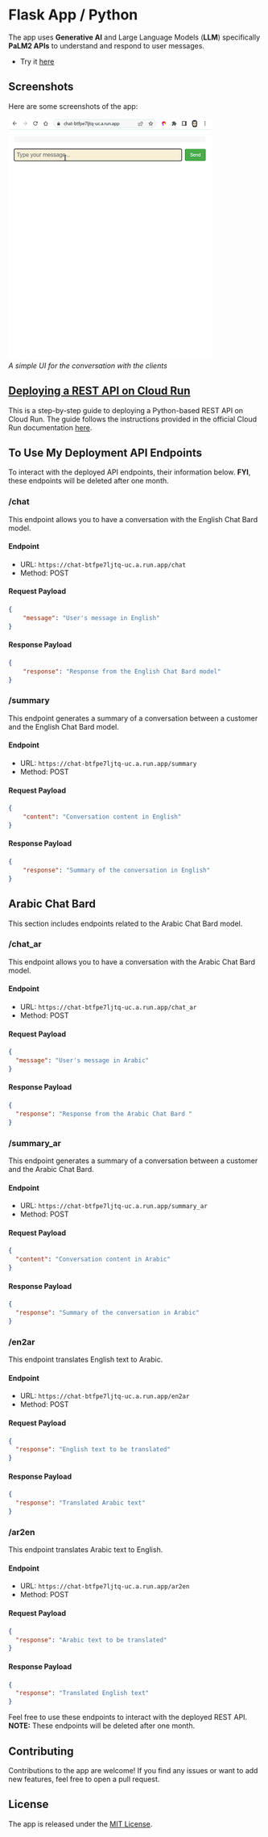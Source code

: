 # Flask App / Python

The app uses **Generative AI** and Large Language Models (**LLM**) specifically **PaLM2 APIs** to understand and respond to user messages.

- Try it [here](https://chat-btfpe7ljtq-uc.a.run.app/)
## Screenshots

Here are some screenshots of the app:

![Screenshot 3](/FluttrApp-Dart/screenshots/screenshot3.gif)  
_A simple UI for the conversation with the clients_


## [Deploying a REST API on Cloud Run](https://cloud.google.com/run/docs/quickstarts/build-and-deploy/deploy-python-service)

This is a step-by-step guide to deploying a Python-based REST API on Cloud Run. The guide follows the instructions provided in the official Cloud Run documentation [here](https://cloud.google.com/run/docs/quickstarts/build-and-deploy/deploy-python-service).



## To Use My Deployment API Endpoints

To interact with the deployed API endpoints, their information below.
**FYI**, these endpoints will be deleted after one month.


### /chat  
This endpoint allows you to have a conversation with the English Chat Bard model.
#### Endpoint
- URL: `https://chat-btfpe7ljtq-uc.a.run.app/chat`
- Method: POST
#### Request Payload

  ```json
  {
      "message": "User's message in English"
  }
  ```

#### Response Payload

  ```json
  {
      "response": "Response from the English Chat Bard model"
  }
  ```

### /summary 
This endpoint generates a summary of a conversation between a customer and the English Chat Bard model.

#### Endpoint
- URL: `https://chat-btfpe7ljtq-uc.a.run.app/summary`
- Method: POST
#### Request Payload

  ```json
  {
      "content": "Conversation content in English"
  }
  ```

#### Response Payload

  ```json
  {
      "response": "Summary of the conversation in English"
  }
  ```


## Arabic Chat Bard

This section includes endpoints related to the Arabic Chat Bard model.


### /chat_ar

This endpoint allows you to have a conversation with the Arabic Chat Bard model.

#### Endpoint

- URL: `https://chat-btfpe7ljtq-uc.a.run.app/chat_ar`
- Method: POST


#### Request Payload

```json
{
  "message": "User's message in Arabic"
}
```

#### Response Payload

```json
{
  "response": "Response from the Arabic Chat Bard "
}
```

### /summary_ar

This endpoint generates a summary of a conversation between a customer and the Arabic Chat Bard.

#### Endpoint

- URL: `https://chat-btfpe7ljtq-uc.a.run.app/summary_ar`
- Method: POST


#### Request Payload

```json
{
  "content": "Conversation content in Arabic"
}
```

#### Response Payload

```json
{
  "response": "Summary of the conversation in Arabic"
}
```
### /en2ar

This endpoint translates English text to Arabic.

#### Endpoint
- URL: `https://chat-btfpe7ljtq-uc.a.run.app/en2ar`
- Method: POST

#### Request Payload

```json
{
  "response": "English text to be translated"
}
```

#### Response Payload

```json
{
  "response": "Translated Arabic text"
}
```

### /ar2en

This endpoint translates Arabic text to English.

#### Endpoint
- URL: `https://chat-btfpe7ljtq-uc.a.run.app/ar2en`
- Method: POST


#### Request Payload

```json
{
  "response": "Arabic text to be translated"
}
```

#### Response Payload

```json
{
  "response": "Translated English text"
}
```
Feel free to use these endpoints to interact with the deployed REST API.
**NOTE:** These endpoints will be deleted after one month.


## Contributing

Contributions to the app are welcome! If you find any issues or want to add new features, feel free to open a pull request.

## License

The app is released under the [MIT License](../LICENSE).